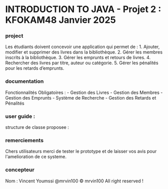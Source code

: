 INTRODUCTION TO JAVA - Projet 2 : KFOKAM48 Janvier 2025
=======================================================

### project

Les étudiants doivent concevoir une application qui permet de :
    1. Ajouter, modifier et supprimer des livres dans la bibliothèque.
    2. Gérer les membres inscrits à la bibliothèque.
    3. Gérer les emprunts et retours de livres.
    4. Rechercher des livres par titre, auteur ou catégorie.
    5. Gérer les pénalités pour les retards d’emprunts.

### documentation

Fonctionnalités Obligatoires :
    - Gestion des Livres
    - Gestion des Membres
    - Gestion des Emprunts
    - Système de Recherche
    - Gestion des Retards et Pénalités


### user guide :

structure de classe proposee : 


### remerciements

Chers utilisateurs merci de tester le prototype et de laisser vos avis pour l'amelioration de ce systeme.

### concepteur

Nom : Vincent Youmssi @mrvin100
&copy; mrvin100 All right reserved !